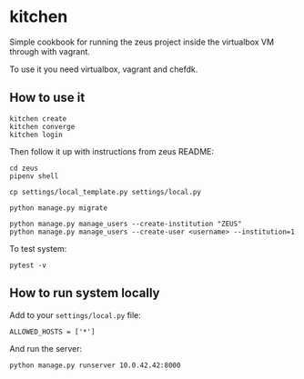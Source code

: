# kitchen

Simple cookbook for running the zeus project inside the virtualbox VM through with vagrant.

To use it you need virtualbox, vagrant and chefdk.

## How to use it

    kitchen create
    kitchen converge
    kitchen login

Then follow it up with instructions from zeus README:

    cd zeus
    pipenv shell

    cp settings/local_template.py settings/local.py

    python manage.py migrate

    python manage.py manage_users --create-institution "ZEUS"
    python manage.py manage_users --create-user <username> --institution=1

To test system:

    pytest -v

## How to run system locally

Add to your `settings/local.py` file:

    ALLOWED_HOSTS = ['*']

And run the server:

    python manage.py runserver 10.0.42.42:8000
